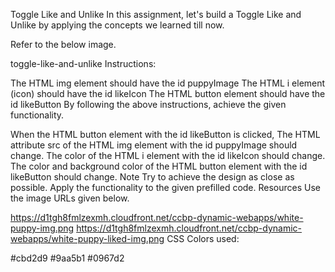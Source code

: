 Toggle Like and Unlike
In this assignment, let's build a Toggle Like and Unlike by applying the concepts we learned till now.

Refer to the below image.

toggle-like-and-unlike
Instructions:

The HTML img element should have the id puppyImage
The HTML i element (icon) should have the id likeIcon
The HTML button element should have the id likeButton
By following the above instructions, achieve the given functionality.

When the HTML button element with the id likeButton is clicked,
The HTML attribute src of the HTML img element with the id puppyImage should change.
The color of the HTML i element with the id likeIcon should change.
The color and background color of the HTML button element with the id likeButton should change.
Note
Try to achieve the design as close as possible.
Apply the functionality to the given prefilled code.
Resources
Use the image URLs given below.

https://d1tgh8fmlzexmh.cloudfront.net/ccbp-dynamic-webapps/white-puppy-img.png
https://d1tgh8fmlzexmh.cloudfront.net/ccbp-dynamic-webapps/white-puppy-liked-img.png
CSS Colors used:

#cbd2d9
#9aa5b1
#0967d2

